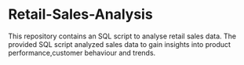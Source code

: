 # Retail-Sales-Analysis
This repository contains an SQL script to analyse retail sales data. The provided SQL script analyzed sales data to gain insights into product performance,customer behaviour and trends.
